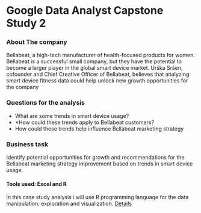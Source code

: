 # Google Data Analyst Capstone Study 2
### About The company
Bellabeat, a high-tech manufacturer of health-focused products for women. Bellabeat is a successful small company, but they have the potential to become a larger player in the global smart device market. Urška Sršen, cofounder and Chief Creative Officer of Bellabeat, believes that analyzing smart device fitness data could help unlock new growth opportunities for the company

### Questions for the analysis
* What are some trends in smart device usage?
* *How could these trends apply to Bellabeat customers? 
* How could these trends help influence Bellabeat marketing strategy

### Business task
Identify potential opportunities for growth and recommendations for the Bellabeat marketing strategy improvement based on trends in smart device usage.

#### Tools used: Excel and R
In this case study analysis i will use R programming language for the data manipulation, exploration and visualization.
[Details](https://ejay4real.github.io/bellabeat/)
